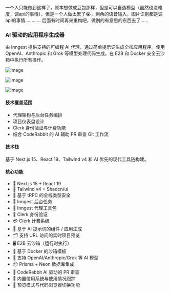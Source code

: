 一个人只能做到这样了，原本想做成豆包那样，但是可以自选模型（虽然也没难度，调api的事情），但是一个人做太累了😭，剩余的语音输入，图片识别都是调api的事情…………
后面有时间再来重构吧，做别的有意思的东西去了……
### AI 驱动的应用程序生成器

由 Inngest 提供支持的可编程 AI 代理，通过简单提示词生成全栈应用程序。使用 OpenAI、Anthropic 和 Grok 等模型处理代码生成，在 E2B 和 Docker 安全云沙箱中执行所有操作。

![image](https://github.com/user-attachments/assets/03eedbe7-70d5-4237-97c3-61fdc25b62dc)


![image](https://github.com/user-attachments/assets/fc3e09a5-6151-4e2c-9445-5c2246b28a4c)

![image](https://github.com/user-attachments/assets/5985c890-c1ad-4fe2-bc34-00ebf99fc226)



#### 技术覆盖范围

* 代理架构与后台任务编排
* 项目仪表盘设计
* Clerk 身份验证与计费功能
* 结合 CodeRabbit 的 AI 辅助 PR 审查 Git 工作流

#### 技术栈

基于 Next.js 15、React 19、Tailwind v4 和 AI 优先的现代工具链构建。

#### 核心功能

* 🚀 Next.js 15 + React 19
* 🎨 Tailwind v4 + Shadcn/ui
* 📡 基于 tRPC 的全栈类型安全
* 🔁 Inngest 后台任务
* 🧠 Inngest 代理工具包
* 🔐 Clerk 身份验证
* 💳 Clerk 计费系统
* 🧱 基于 AI 提示词的组件 / 应用生成
* 🗂️ 支持 URL 访问的实时项目预览
* 🖥️ E2B 云沙箱（运行时执行）
* 🐳 基于 Docker 的沙箱模板
* 🧠 支持 OpenAI/Anthropic/Grok 等 AI 模型
* 📦 Prisma + Neon 数据库集成
* 🤖 CodeRabbit AI 驱动的 PR 审查
* 🧾 内置信用系统与使用情况跟踪
* 🧪 预览模式与代码浏览器切换功能
